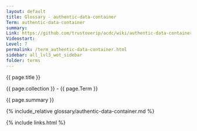 ```yaml
---
layout: default
title: Glossary - authentic-data-container
Term: authentic-data-container
summary: 
Link: https://github.com/trustoverip/acdc/wiki/authentic-data-container.md
Videostart: 
Level: 7
permalink: /term_authentic-data-container.html
sidebar: all_lvl3_wot_sidebar
folder: terms
---
```


{{ page.title }}

{{ page.collection }} - {{ page.Term }}

   {{ page.summary }}

{% include_relative glossary/authentic-data-container.md %}

 {% include links.html %} 
